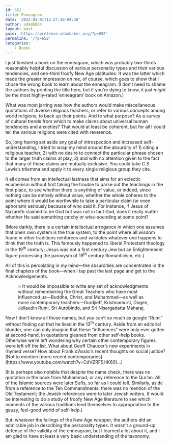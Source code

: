 ```yaml
---
id: 652
title: Enneagram
date: '2022-03-01T13:27:20-04:30'
author: adamb924
layout: post
guid: 'https://pretense.adambaker.org/?p=652'
permalink: '/?p=652'
categories:
    - Books
---
```


I just finished a book on the enneagram, which was probably two-thirds reasonably helpful discussion of various personality types and their various tendencies, and one-third froofy New Age platitudes. It was the latter which made the greater impression on me, of course, which goes to show that I chose the wrong book to learn about the enneagram. (I don’t need to shame the authors by printing the title here, but if you’re dying to know, it just *might* be the most highly-rated ‘enneagram’ book on Amazon.)

What was most jarring was how the authors would make miscellaneous quotations of diverse religious teachers, or refer to various concepts among world religions, to back up their points. And to what purpose? As a survey of cultural trends from which to make claims about universal human tendencies and anxieties? That would at least be coherent, but for all I could tell the various religions were cited with reverence.

So, long having set aside any goal of introspection and increased self-understanding, I tried to wrap my mind around the absurdity of 1) citing a religious teacher, 2) with no desire to connect the particular phrase chosen to the larger truth claims at play, 3) and with no attention given to the fact that many of these claims are mutually exclusive. You could take C.S. Lewis’s trilemma and apply it to every single religious group they cite.

It all comes from an intellectual laziness that aims for an eclectic ecumenism without first taking the trouble to parse out the teachings in the first place, to see whether there is anything of value, or indeed, since nothing can be entirely without value, whether the whole coheres to the point where it would be worthwhile to take a particular claim (or even aphorism) seriously because of who said it. For instance, if Jesus of Nazareth claimed to be God but was not in fact God, does it really matter whether He said something catchy or wise-sounding at some point?

(More darkly, there is a certain intellectual arrogance in which one assumes that one’s own system is the true system, to the point where all wisdom found in other traditions reinforces and validates whatever one happens to think that the truth is. This famously happened to liberal Protestant theology in the 19<sup>th</sup> century; Jesus was not a first century Jew but an Enlightenment figure processing the paroxysm of 19<sup>th</sup> century Romanticism, etc.)

All of this is percolating in my mind—the absurdities are concentrated in the final chapters of the book—when I tap past the last page and get to the Acknowledgements.

<figure class="wp-block-pullquote">> It would be impossible to write any set of acknowledgments without remembering the Great Teachers who have most influenced us—Buddha, Christ, and Muhammad—as well as more contemporary teachers—Gurdjieff, Krishnamurti, Dogen, Jellaudin Rumi, Sri Aurobindo, and Sri Nisargadatta Maharaj.

</figure>Now I don’t know all those names, but you can’t so much as google “Rumi” without finding out that he lived in the 13<sup>th</sup> century. Aside from an editorial blunder, one can only imagine that these “influences” were only ever gotten at second-hand, in quotations gleaned from other self-help books. Otherwise we’re left wondering why certain other contemporary figures were left off the list. What about Geoff Chaucer’s new experiments in rhymed verse? How about Frank d’Assisi’s recent thoughts on social justice? (Not to mention [more recent contemporaries](https://www.youtube.com/watch?v=CdVZRFSHK60)…)

(It is perhaps also notable that despite the name check, there was no quotation in the book from Muhammad, or any reference to the Qur’an. All of the Islamic sources were later Sufis, so far as I could tell. Similarly, aside from a reference to the Ten Commandments, there was no mention of the Old Testament; the Jewish references were to later Jewish writers. It would be interesting to do a study of froofy New Age literature to see which moments of the various traditions lend themselves to appropriation to the gauzy, feel-good world of self-help.)

But, whatever the failings of the New Age wrapper, the authors did an admirable job in describing the personality types. It wasn’t a ground-up defense of the validity of the enneagram, but I learned a lot about it, and I am glad to have at least a very basic understanding of the taxonomy.